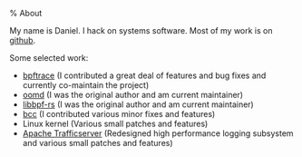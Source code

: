 % About

My name is Daniel. I hack on systems software. Most of my work is on
[github](https://github.com/danobi/).

Some selected work:

* [bpftrace](https://github.com/iovisor/bpftrace/) (I contributed a great deal
  of features and bug fixes and currently co-maintain the project)
* [oomd](https://github.com/facebookincubator/oomd) (I was the original author
  and am current maintainer)
* [libbpf-rs](https://github.com/libbpf/libbpf-rs) (I was the original author
  and am current maintainer)
* [bcc](https://github.com/iovisor/bcc) (I contributed various minor fixes and
  features)
* Linux kernel (Various small patches and features)
* [Apache Trafficserver](https://github.com/apache/trafficserver) (Redesigned
  high performance logging subsystem and various small patches and features)
